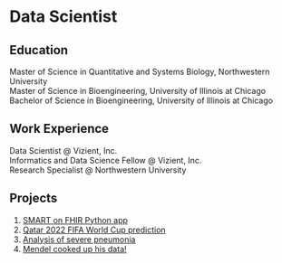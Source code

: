 # Data Scientist  

## Education

Master of Science in Quantitative and Systems Biology, Northwestern University  
Master of Science in Bioengineering, University of Illinois at Chicago  
Bachelor of Science in Bioengineering, University of Illinois at Chicago

## Work Experience  

Data Scientist @ Vizient, Inc.  
Informatics and Data Science Fellow @ Vizient, Inc.  
Research Specialist @ Northwestern University  

## Projects  

1. [SMART on FHIR Python app](https://github.com/tulachin/SMART-on-FHIR-Python-app)
2. [Qatar 2022 FIFA World Cup prediction](https://github.com/tulachin/Qatar_2022_world_cup_simulation)
3. [Analysis of severe pneumonia](https://github.com/tulachin/analyses_of_severe_pneumonia)
4. [Mendel cooked up his data!](https://github.com/tulachin/Mendel_cooked_up_his_data)
